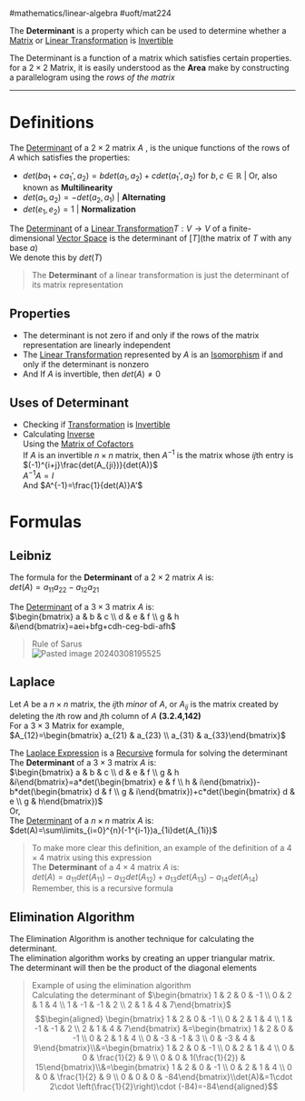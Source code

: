 #mathematics/linear-algebra #uoft/mat224 

The **Determinant** is a property which can be used to determine whether a [Matrix](Matrix.md) or [Linear Transformation](Linear%20Transformation.md) is [Invertible](Invertible.md)

The Determinant is a function of a matrix which satisfies certain properties. for a $2\times 2$ Matrix, it is easily understood as the **Area**  make by constructing a parallelogram using the *rows of the matrix*

[](MAT224%20Notes.md#^aecd7a|MAT224%20Notes%20Reference)

---
# Definitions
The [Determinant](.md) of a $2\times 2$ matrix $A$ , is the unique functions of the rows of $A$ which satisfies the properties: 
- $det(ba_{1}+ca_{1}', a_{2})=bdet(a_{1},a_{2})+cdet(a_{1}',a_{2})$ for $b,c\in \mathbb{R}$ | Or, also known as **Multilinearity**
- $det(a_{1},a_{2})=-det(a_{2},a_{1})$ | **Alternating**
- $det(e_{1},e_{2})=1$ | **Normalization**

The [Determinant](.md) of a [Linear Transformation](Linear%20Transformation.md)$T:V\rightarrow V$ of a finite-dimensional [Vector Space](Vector%20Space.md) is the determinant of $[T]$(the matrix of $T$ with any base $a$)  
	We denote this by $det(T)$

> The **Determinant** of a linear transformation is just the determinant of its matrix representation

## Properties
- The determinant is not zero if and only if the rows of the matrix representation are linearly independent
- The [Linear Transformation](Linear%20Transformation.md) represented by $A$ is an [Isomorphism](Isomorphism.md) if and only if the determinant is nonzero
- And If $A$ is invertible, then $det(A)\neq 0$

## Uses of Determinant 
- Checking if [Transformation](Transformation.md) is [Invertible](Invertible.md) 
- Calculating [Inverse](Inverse.md)  
	Using the [Matrix of Cofactors](Matrix%20of%20Cofactors.md)  
	If $A$ is an invertible $n\times n$ matrix, then $A^{-1}$ is the matrix whose $ij$th entry is $(-1)^{i+j}\frac{det(A_{ji})}{det(A)}$  
	$A^{-1}A=I$  
	And $A^{-1}=\frac{1}{det(A)}A'$

# Formulas
## Leibniz
The formula for the **Determinant** of a $2\times 2$ matrix $A$ is:  
	 $det(A)=a_{11}a_{22}-a_{12}a_{21}$

The [Determinant](.md) of a $3\times 3$ matrix $A$ is:  
	$\begin{bmatrix} a & b & c \\ d & e & f \\ g & h &i\end{bmatrix}=aei+bfg+cdh-ceg-bdi-afh$

> Rule of Sarus  
> ![Pasted image 20240308195525](Pasted%20image%2020240308195525.png)
## Laplace
Let $A$ be a $n\times n$ matrix, the $ij$th *minor* of $A$, or $A_{ij}$ is the matrix created by deleting the $i$th row and $j$th column of $A$ **(3.2.4,142)**  
	For a $3\times 3$ Matrix for example,  
		$A_{12}=\begin{bmatrix} a_{21} & a_{23} \\ a_{31} & a_{33}\end{bmatrix}$


The [Laplace Expression](Laplace%20Expression) is a [Recursive](Recursive) formula for solving the determinant  
The **Determinant** of a $3\times 3$ matrix $A$ is:  
	$\begin{bmatrix} a & b & c \\ d & e & f \\ g & h &i\end{bmatrix}=a*det(\begin{bmatrix} e & f \\ h & i\end{bmatrix})-b*det(\begin{bmatrix} d & f \\ g & i\end{bmatrix})+c*det(\begin{bmatrix} d & e \\ g & h\end{bmatrix})$  
Or,  
The [Determinant](.md) of a $n\times n$ matrix $A$ is:  
	$det(A)=\sum\limits_{i=0}^{n}(-1^{i-1})a_{1i}det(A_{1i})$

>To make more clear this definition, an example of the definition of a $4\times 4$ matrix using this expression  
	The **Determinant** of a $4\times 4$ matrix $A$ is:  
		$det(A)=a_{11}det(A_{11})-a_{12}det(A_{12})+a_{13}det(A_{13})-a_{14}det(A_{14})$  
	Remember, this is a recursive formula

## Elimination Algorithm
The Elimination Algorithm is another technique for calculating the determinant.  
	The elimination algorithm works by creating an upper triangular matrix.  
	The determinant will then be the product of the diagonal elements

> Example of using the elimination algorithm  
> 	Calculating the determinant of $\begin{bmatrix} 1 & 2 & 0 & -1 \\ 0 & 2 & 1 & 4 \\ 1 & -1 & -1 & 2 \\ 2 & 1 & 4 & 7\end{bmatrix}$  
> 	$$\begin{aligned} \begin{bmatrix} 1 & 2 & 0 & -1 \\ 0 & 2 & 1 & 4 \\ 1 & -1 & -1 & 2 \\ 2 & 1 & 4 & 7\end{bmatrix} &=\begin{bmatrix} 1 & 2 & 0 & -1 \\ 0 & 2 & 1 & 4 \\ 0 & -3 & -1 & 3 \\ 0 & -3 & 4 & 9\end{bmatrix}\\&=\begin{bmatrix} 1 & 2 & 0 & -1 \\ 0 & 2 & 1 & 4 \\ 0 & 0 & \frac{1}{2} & 9 \\ 0 & 0 & 1(\frac{1}{2}) & 15\end{bmatrix}\\&=\begin{bmatrix} 1 & 2 & 0 & -1 \\ 0 & 2 & 1 & 4 \\ 0 & 0 & \frac{1}{2} & 9 \\ 0 & 0 & 0 & -84\end{bmatrix}\\det(A)&=1\cdot 2\cdot \left(\frac{1}{2}\right)\cdot (-84)=-84\end{aligned}$$

